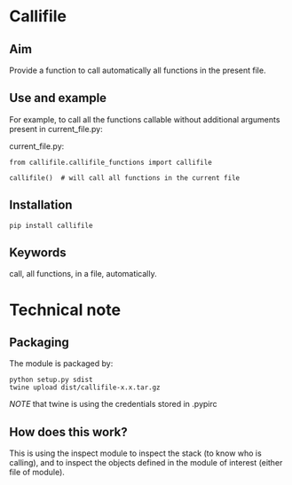 # Callifile

## Aim

Provide a function to call automatically all functions in the present file.

## Use and example

For example, to call all the functions callable without additional arguments present in current_file.py:


current_file.py:
```
from callifile.callifile_functions import callifile

callifile()  # will call all functions in the current file
```

## Installation

```
pip install callifile
```

## Keywords

call, all functions, in a file, automatically.

# Technical note

## Packaging

The module is packaged by:

```
python setup.py sdist
twine upload dist/callifile-x.x.tar.gz
```

*NOTE* that twine is using the credentials stored in .pypirc

## How does this work?

This is using the inspect module to inspect the stack (to know who is calling), and to inspect the objects defined in the module of interest (either file of module).
